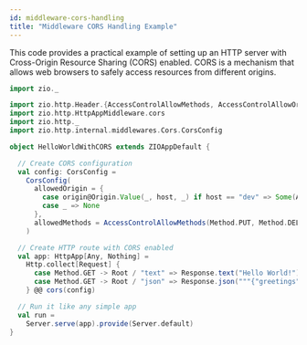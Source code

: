 ```yaml
---
id: middleware-cors-handling
title: "Middleware CORS Handling Example"
---
```


This code provides a practical example of setting up an HTTP server with Cross-Origin Resource Sharing (CORS) enabled. CORS is a mechanism that allows web browsers to safely access resources from different origins.

```scala mdoc:silent
import zio._

import zio.http.Header.{AccessControlAllowMethods, AccessControlAllowOrigin, Origin}
import zio.http.HttpAppMiddleware.cors
import zio.http._
import zio.http.internal.middlewares.Cors.CorsConfig

object HelloWorldWithCORS extends ZIOAppDefault {

  // Create CORS configuration
  val config: CorsConfig =
    CorsConfig(
      allowedOrigin = {
        case origin@Origin.Value(_, host, _) if host == "dev" => Some(AccessControlAllowOrigin.Specific(origin))
        case _ => None
      },
      allowedMethods = AccessControlAllowMethods(Method.PUT, Method.DELETE),
    )

  // Create HTTP route with CORS enabled
  val app: HttpApp[Any, Nothing] =
    Http.collect[Request] {
      case Method.GET -> Root / "text" => Response.text("Hello World!")
      case Method.GET -> Root / "json" => Response.json("""{"greetings": "Hello World!"}""")
    } @@ cors(config)

  // Run it like any simple app
  val run =
    Server.serve(app).provide(Server.default)
}
```